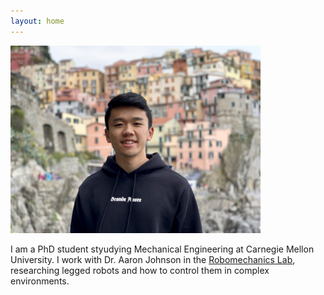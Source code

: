 ```yaml
---
layout: home
---
```


<img src="/assets/img/Picture_of_Head.JPG" alt="Me" width="400" class="center"/>

I am a PhD student styudying Mechanical Engineering at Carnegie Mellon University. 
I work with Dr. Aaron Johnson in the [Robomechanics Lab](https://www.cmu.edu/me/robomechanicslab/), researching legged robots and how to control them in complex environments.
